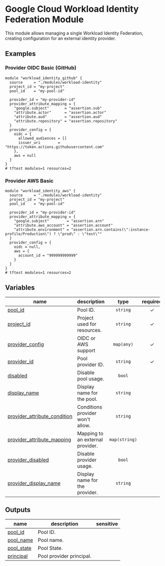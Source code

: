 # Google Cloud Workload Identity Federation Module

This module allows managing a single Workload Identity Federation, creating configuration for an external identity provider.


## Examples

### Provider OIDC Basic (GitHub)

```hcl
module "workload_identity_github" {
  source     = "./modules/workload-identity"
  project_id = "my-project"
  pool_id    = "my-pool-id"

  provider_id = "my-provider-id"
  provider_attribute_mapping = {
    "google.subject"       = "assertion.sub"
    "attribute.actor"      = "assertion.actor"
    "attribute.aud"        = "assertion.aud"
    "attribute.repository" = "assertion.repository"
  }
  provider_config = {
    oidc = {
      allowed_audiences = []
      issuer_uri        = "https://token.actions.githubusercontent.com"
    },
    aws = null
  }
}
# tftest modules=1 resources=2
```

### Provider AWS Basic

```hcl
module "workload_identity_aws" {
  source     = "./modules/workload-identity"
  project_id = "my-project"
  pool_id    = "my-pool-id"

  provider_id = "my-provider-id"
  provider_attribute_mapping = {
    "google.subject"        = "assertion.arn"
    "attribute.aws_account" = "assertion.account"
    "attribute.environment" = "assertion.arn.contains(\":instance-profile/Production\") ? \"prod\" : \"test\""
  }
  provider_config = {
    oidc = null,
    aws = {
      account_id = "999999999999"
    }
  }
}
# tftest modules=1 resources=2
```
<!-- BEGIN TFDOC -->

## Variables

| name | description | type | required | default |
|---|---|:---:|:---:|:---:|
| [pool_id](variables.tf#L29) | Pool ID. | <code>string</code> | ✓ |  |
| [project_id](variables.tf#L34) | Project used for resources. | <code>string</code> | ✓ |  |
| [provider_config](variables.tf#L66) | OIDC or AWS support | <code>map&#40;any&#41;</code> | ✓ |  |
| [provider_id](variables.tf#L39) | Pool provider ID. | <code>string</code> | ✓ |  |
| [disabled](variables.tf#L23) | Disable pool usage. | <code>bool</code> |  | <code>false</code> |
| [display_name](variables.tf#L17) | Display name for the pool. | <code>string</code> |  | <code>&#34;&#34;</code> |
| [provider_attribute_condition](variables.tf#L53) | Conditions provider won't allow. | <code>string</code> |  | <code>null</code> |
| [provider_attribute_mapping](variables.tf#L58) | Mapping to an external provider. | <code>map&#40;string&#41;</code> |  | <code title="&#123;&#10;  &#34;google.subject&#34; &#61; &#34;assertion.sub&#34;&#10;&#125;">&#123;&#8230;&#125;</code> |
| [provider_disabled](variables.tf#L48) | Disable provider usage. | <code>bool</code> |  | <code>false</code> |
| [provider_display_name](variables.tf#L43) | Display name for the provider. | <code>string</code> |  | <code>&#34;&#34;</code> |

## Outputs

| name | description | sensitive |
|---|---|:---:|
| [pool_id](outputs.tf#L23) | Pool ID. |  |
| [pool_name](outputs.tf#L18) | Pool name. |  |
| [pool_state](outputs.tf#L28) | Pool State. |  |
| [principal](outputs.tf#L33) | Pool provider principal. |  |

<!-- END TFDOC -->
